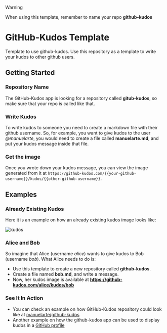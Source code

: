 > [!WARNING]  
> When using this template, remember to name your repo **github-kudos**

# GitHub-Kudos Template
Template to use github-kudos. Use this repository as a template to write your kudos to other github users.

## Getting Started

### Repository Name

The GitHub-Kudos app is looking for a repository called **gitub-kudos**, so make sure that your repo is called like that.

### Write Kudos

To write kudos to someone you need to create a markdown file with their github username. 
So, for example, you want to give kudos to the user *@manuelarte*, you would need to create a file called **manuelarte.md**, and put your kudos message inside that file.

### Get the image

Once you wrote down your kudos message, you can view the image generated from it at `https://github-kudos.com/{{your-github-username}}/kudos/{{other-github-username}}`.

## Examples

### Already Existing Kudos

Here it is an example on how an already existing kudos image looks like:

![kudos](https://github-kudos.com/manuelarte/kudos/octocat?alpha=255)

### Alice and Bob

So imagine that Alice (username *alice*) wants to give kudos to Bob (username *bob*). What Alice needs to do is:

+ Use this template to create a new repository called **github-kudos**.
+ Create a file named **bob.md**, and write a message.
+ Now, her kudos image is available at **https://github-kudos.com/alice/kudos/bob**

### See It In Action

+ You can check an example on how GitHub-Kudos repository could look like at [manuelarte/github-kudos](https://github.com/manuelarte/github-kudos)
+ Another example on how the github-kudos app can be used to display kudos in a [GitHub profile](https://github.com/manuelarte#-people-i-recommend)



